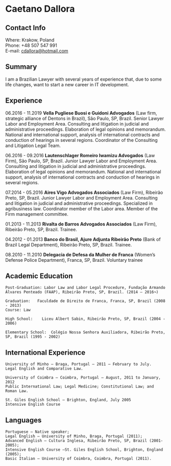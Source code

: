 # Caetano Dallora 

## Contact Info 
Where: Krakow, Poland  
Phone: +48 507 547 991  
E-mail:  cdallora@hotmail.com  

## Summary
I am a Brazilian Lawyer with several years of experience that, due to some life changes, want to start a new career in IT development.

## Experience 
06.2016 - 11.2019
**Vella Pugliese Buosi e Guidoni Advogados** (Law firm, strategic alliance of Dentons in Brazil), São Paulo, SP, Brazil.
Senior Lawyer
Labor and Employment Area. Consulting and litigation in judicial and administrative proceedings. Elaboration of legal opinions and memorandum. National and international support, analysis of international contracts and conduction of hearings in several regions.
Coordinator of the Consulting and Litigation Legal Team.

06.2016 - 09.2016
**Lautenschlager Romeiro Iwamizu Advogados** (Law Firm), São Paulo, SP, Brazil.
Junior Lawyer
Labor and Employment Area. Consulting and litigation in judicial and administrative proceedings. Elaboration of legal opinions and memorandum. National and international support, analysis of international contracts and conduction of hearings in several regions.

07.2014 - 05.2016
**Aires Vigo Advogados Associados** (Law Firm), Ribeirão Preto, SP, Brazil.
Junior Lawyer
Labor and Employment Area. Consulting and litigation in judicial and administrative proceedings. Specialized in agribusiness law. 
Coordinator member of the Labor area. 
Member of the Firm management committee.

01.2013 - 11.2013
**Rivalta de Barros Advogados Associados** (Law Firm), Ribeirão Preto, SP, Brazil.
Trainee.

04.2012 - 01.2013
**Banco do Brasil, Ajure Adjunta Ribeirão Preto** (Bank of Brazil Legal Department), Ribeirão Preto, SP, Brazil.
Trainee.

08.2010 - 11.2010
**Delegacia de Defesa da Mulher de Franca** (Women’s Defense Police Department), Franca, SP, Brazil.
Voluntary trainee

## Academic Education 
    Post-Graduation: Labor Law and Labor Legal Procedure, Fundação Armando Álvares Penteado (FAAP), Ribeirão Preto, SP, Brazil. (2014 – 2016¬)

    Graduation:   Faculdade de Direito de Franca, Franca, SP, Brazil (2008 - 2013)
    Course: Law

    High School:    Liceu Albert Sabin, Ribeirão Preto, SP, Brazil (2004 - 2006)

    Elementary School:  Colégio Nossa Senhora Auxiliadora, Ribeirão Preto, SP, Brazil (1995 - 2002)


## International Experience
    University of Minho – Braga, Portugal – 2011 – February to July.
    Legal English and Comparative Law.

    University of Coimbra – Coimbra, Portugal – August, 2011 to January, 2012
    Public International Law; Legal Medicine; Constitutional Law; and Roman Law.

    St. Giles English School – Brighton, England, July 2005
    Intensive English Course


## Languages
    Portuguese – Native speaker;
    Legal English – University of Minho, Braga, Portugal (2011);
    Advanced English – Cultura Inglesa, Ribeirão Preto, SP, Brazil (2001-2005); 
    Intensive English Course –St. Giles English School, Brighton, England (2005);
    Basic Italian – University of Coimbra, Coimbra, Portugal (2011).
